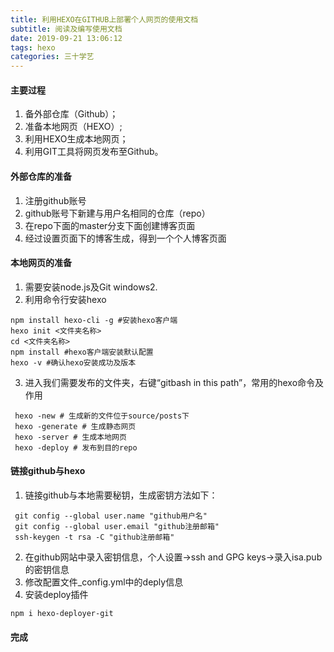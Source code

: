 ```yaml
---
title: 利用HEXO在GITHUB上部署个人网页的使用文档
subtitle: 阅读及编写使用文档
date: 2019-09-21 13:06:12
tags: hexo
categories: 三十学艺 
---
```


#### 主要过程
1. 备外部仓库（Github）；
2. 准备本地网页（HEXO）;
3. 利用HEXO生成本地网页；
4. 利用GIT工具将网页发布至Github。

#### 外部仓库的准备
1. 注册github账号
2. github账号下新建与用户名相同的仓库（repo）
3. 在repo下面的master分支下面创建博客页面
4. 经过设置页面下的博客生成，得到一个个人博客页面

#### 本地网页的准备
1. 需要安装node.js及Git windows2. 
2. 利用命令行安装hexo
```
npm install hexo-cli -g #安装hexo客户端
hexo init <文件夹名称>
cd <文件夹名称>
npm install #hexo客户端安装默认配置
hexo -v #确认hexo安装成功及版本
```
3. 进入我们需要发布的文件夹，右键“gitbash in this path”，常用的hexo命令及作用
```
 hexo -new # 生成新的文件位于source/posts下
 hexo -generate # 生成静态网页
 hexo -server # 生成本地网页
 hexo -deploy # 发布到目的repo
```
#### 链接github与hexo

1. 链接github与本地需要秘钥，生成密钥方法如下：
```
 git config --global user.name "github用户名"
 git config --global user.email "github注册邮箱"
 ssh-keygen -t rsa -C "github注册邮箱"
```
2. 在github网站中录入密钥信息，个人设置->ssh and GPG keys->录入isa.pub的密钥信息
3. 修改配置文件_config.yml中的deply信息
4. 安装deploy插件

 ```npm i hexo-deployer-git```

#### 完成



